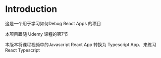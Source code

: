 # Introduction

这是一个用于学习如何Debug React Apps 的项目

本项目跟随 Udemy 课程的第7节

本版本将课程视频中的Javascript React App 转换为 Typescript App，来练习React Typescript
